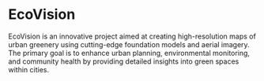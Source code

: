 # EcoVision
EcoVision is an innovative project aimed at creating high-resolution maps of urban greenery using cutting-edge foundation models and aerial imagery. The primary goal is to enhance urban planning, environmental monitoring, and community health by providing detailed insights into green spaces within cities.
